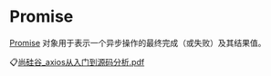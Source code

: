 # Promise
[Promise](https://developer.mozilla.org/zh-CN/docs/Web/JavaScript/Reference/Global_Objects/Promise) 对象用于表示一个异步操作的最终完成（或失败）及其结果值。


:clipboard:[尚硅谷_axios从入门到源码分析.pdf](file/尚硅谷_axios从入门到源码分析.pdf)
